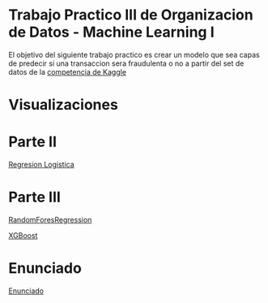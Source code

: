 # Trabajo Practico III de Organizacion de Datos - Machine Learning I

El objetivo del siguiente trabajo practico es crear un modelo que sea capas de predecir si una transaccion sera fraudulenta o no a partir del set de datos de la [competencia de Kaggle](https://www.kaggle.com/c/ieee-fraud-detection/overview)

# Visualizaciones


# Parte II
[Regresion Logistica]()

# Parte III

[RandomForesRegression]()

[XGBoost]()

# Enunciado

[Enunciado]()
